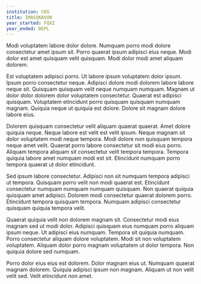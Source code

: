 ```yaml
---
institution: CKG
title: IMASQKAVUN
year_started: FQXZ
year_ended: DEPL
---
```


Modi voluptatem labore dolor dolore. Numquam porro modi dolore consectetur amet ipsum sit. Porro quaerat ipsum adipisci eius neque. Modi dolor est amet quisquam velit quisquam. Modi dolor modi amet aliquam dolorem.

Est voluptatem adipisci porro. Ut labore ipsum voluptatem dolor ipsum. Ipsum porro consectetur neque. Adipisci dolore modi dolorem labore labore neque sit. Quisquam quisquam velit neque numquam numquam. Magnam ut dolor dolor dolorem dolor voluptatem consectetur. Quaerat est adipisci quisquam. Voluptatem etincidunt porro quisquam quisquam numquam magnam. Quiquia neque ut quiquia est dolore. Dolore sit magnam dolore labore eius.

Dolorem quisquam consectetur velit aliquam quaerat quaerat. Amet dolore quiquia neque. Neque labore est velit est velit ipsum. Neque magnam sit dolor voluptatem modi neque tempora. Modi dolore non quisquam tempora neque amet velit. Quaerat porro labore consectetur sit modi eius porro. Aliquam tempora aliquam sit consectetur velit tempora tempora. Tempora quiquia labore amet numquam modi est sit. Etincidunt numquam porro tempora quaerat ut dolor etincidunt.

Sed ipsum labore consectetur. Adipisci non sit numquam tempora adipisci ut tempora. Quisquam porro velit non modi quaerat est. Etincidunt consectetur numquam numquam numquam quisquam. Non quaerat quiquia quisquam amet adipisci. Dolorem modi consectetur quaerat dolorem porro. Etincidunt tempora quisquam tempora. Numquam adipisci consectetur quisquam quiquia tempora velit.

Quaerat quiquia velit non dolorem magnam sit. Consectetur modi eius magnam sed ut modi dolor. Adipisci quisquam eius numquam porro aliquam ipsum neque. Ut adipisci eius numquam. Tempora sit quiquia numquam. Porro consectetur aliquam dolore voluptatem. Modi sit non voluptatem voluptatem. Aliquam dolor porro magnam voluptatem ut dolor tempora. Non quiquia dolore sed numquam.

Porro dolor eius eius est dolorem. Dolor magnam eius ut. Numquam quaerat magnam dolorem. Quiquia adipisci ipsum non magnam. Aliquam ut non velit velit sed. Velit etincidunt non amet.
    
